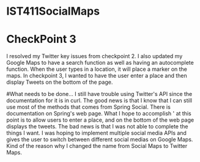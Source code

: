 # IST411SocialMaps

# CheckPoint 3
I resolved my Twitter key issues from checkpoint 2. I also updated my Google Maps
to have a search function as well as having an autocomplete function. When the user
types in a location, it will place a marker on the maps. In checkpoint 3, I wanted to
have the user enter a place and then display Tweets on the bottom of the page. 

#What needs to be done...
I still have trouble using Twitter's API since the documentation for it is in curl.
The good news is that I know that I can still use most of the methods that comes from
Spring Social. There is documentation on Spring's web page. What I hope to accomplish '
at this point is to allow users to enter a place, and on the bottom of the web page
displays the tweets. The bad news is that I was not able to complete the things I 
want. I was hoping to implement multiple social media APIs and gives the user to 
switch between different social medias on Google Maps. Kind of the reason why I changed
the name from Social Maps to Twitter Maps.  
